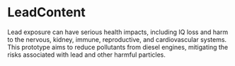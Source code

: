 # LeadContent
Lead exposure can have serious health impacts, including IQ loss and harm to the nervous, kidney, immune, reproductive, and cardiovascular systems. This prototype aims to reduce pollutants from diesel engines, mitigating the risks associated with lead and other harmful particles.

